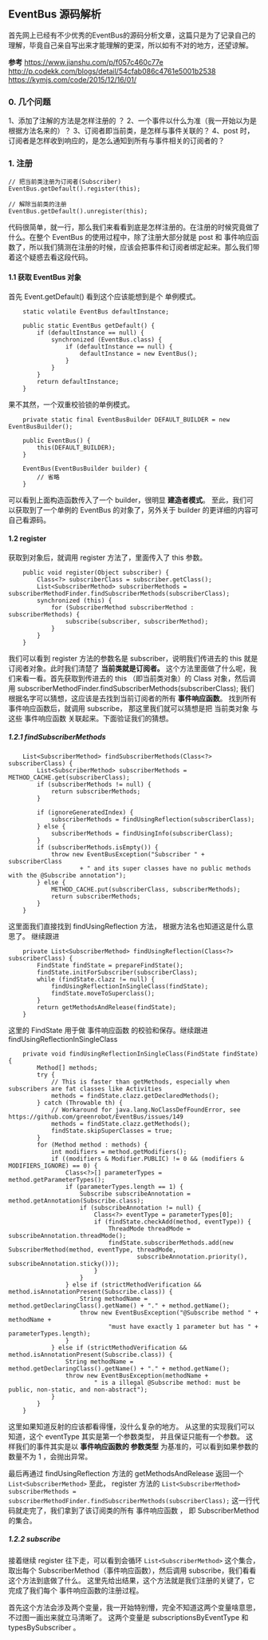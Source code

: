 ## EventBus 源码解析

首先网上已经有不少优秀的EventBus的源码分析文章，这篇只是为了记录自己的理解，毕竟自己亲自写出来才能理解的更深，所以如有不对的地方，还望谅解。

**参考**
https://www.jianshu.com/p/f057c460c77e
http://p.codekk.com/blogs/detail/54cfab086c4761e5001b2538
https://kymjs.com/code/2015/12/16/01/



### 0. 几个问题
1、添加了注解的方法是怎样注册的 ？
2、一个事件以什么为准（我一开始以为是根据方法名来的）？
3、订阅者即当前类，是怎样与事件关联的？
4、post 时，订阅者是怎样收到响应的，是怎么通知到所有与事件相关的订阅者的？


### 1. 注册
```
// 把当前类注册为订阅者(Subscriber)
EventBus.getDefault().register(this);

// 解除当前类的注册
EventBus.getDefault().unregister(this);
```
代码很简单，就一行，那么我们来看看到底是怎样注册的。在注册的时候究竟做了什么。在整个 EventBus 的使用过程中，除了注册大部分就是 post 和 事件响应函数了，所以我们猜测在注册的时候，应该会把事件和订阅者绑定起来。那么我们带着这个疑惑去看这段代码。

#### 1.1 获取 EventBus 对象

首先 Event.getDefault() 看到这个应该能想到是个 单例模式。
```
    static volatile EventBus defaultInstance;

	public static EventBus getDefault() {
        if (defaultInstance == null) {
            synchronized (EventBus.class) {
                if (defaultInstance == null) {
                    defaultInstance = new EventBus();
                }
            }
        }
        return defaultInstance;
    }
```
果不其然，一个双重校验锁的单例模式。

```
    private static final EventBusBuilder DEFAULT_BUILDER = new EventBusBuilder();

	public EventBus() {
        this(DEFAULT_BUILDER);
    }

    EventBus(EventBusBuilder builder) {
        // 省略
    }
```
可以看到上面构造函数传入了一个 builder，很明显 **建造者模式**。 至此，我们可以获取到了一个单例的 EventBus 的对象了，另外关于 builder 的更详细的内容可自己看源码。

#### 1.2 register
获取到对象后，就调用 register 方法了，里面传入了 this 参数。
```
	public void register(Object subscriber) {
        Class<?> subscriberClass = subscriber.getClass();
        List<SubscriberMethod> subscriberMethods = subscriberMethodFinder.findSubscriberMethods(subscriberClass);
        synchronized (this) {
            for (SubscriberMethod subscriberMethod : subscriberMethods) {
                subscribe(subscriber, subscriberMethod);
            }
        }
    }

```
我们可以看到 register 方法的参数名是 subscriber，说明我们传进去的 this 就是订阅者对象。此时我们清楚了 **当前类就是订阅者。**
这个方法里面做了什么呢，我们来看一看。首先获取到传进去的 this （即当前类对象）的 Class 对象，然后调用 subscriberMethodFinder.findSubscriberMethods(subscriberClass); 我们根据名字可以猜想，这应该是去找到当前订阅者的所有 **事件响应函数**。 找到所有事件响应函数后，就调用 subscribe， 那这里我们就可以猜想是把 当前类对象 与这些 事件响应函数 关联起来。下面验证我们的猜想。

##### 1.2.1 findSubscriberMethods
```
	List<SubscriberMethod> findSubscriberMethods(Class<?> subscriberClass) {
        List<SubscriberMethod> subscriberMethods = METHOD_CACHE.get(subscriberClass);
        if (subscriberMethods != null) {
            return subscriberMethods;
        }

        if (ignoreGeneratedIndex) {
            subscriberMethods = findUsingReflection(subscriberClass);
        } else {
            subscriberMethods = findUsingInfo(subscriberClass);
        }
        if (subscriberMethods.isEmpty()) {
            throw new EventBusException("Subscriber " + subscriberClass
                    + " and its super classes have no public methods with the @Subscribe annotation");
        } else {
            METHOD_CACHE.put(subscriberClass, subscriberMethods);
            return subscriberMethods;
        }
    }
```
这里面我们直接找到 findUsingReflection 方法， 根据方法名也知道这是什么意思了。 继续跟进

```
	private List<SubscriberMethod> findUsingReflection(Class<?> subscriberClass) {
        FindState findState = prepareFindState();
        findState.initForSubscriber(subscriberClass);
        while (findState.clazz != null) {
            findUsingReflectionInSingleClass(findState);
            findState.moveToSuperclass();
        }
        return getMethodsAndRelease(findState);
    }
```
这里的 FindState 用于做 事件响应函数 的校验和保存。继续跟进 findUsingReflectionInSingleClass

```
	private void findUsingReflectionInSingleClass(FindState findState) {
        Method[] methods;
        try {
            // This is faster than getMethods, especially when subscribers are fat classes like Activities
            methods = findState.clazz.getDeclaredMethods();
        } catch (Throwable th) {
            // Workaround for java.lang.NoClassDefFoundError, see https://github.com/greenrobot/EventBus/issues/149
            methods = findState.clazz.getMethods();
            findState.skipSuperClasses = true;
        }
        for (Method method : methods) {
            int modifiers = method.getModifiers();
            if ((modifiers & Modifier.PUBLIC) != 0 && (modifiers & MODIFIERS_IGNORE) == 0) {
                Class<?>[] parameterTypes = method.getParameterTypes();
                if (parameterTypes.length == 1) {
                    Subscribe subscribeAnnotation = method.getAnnotation(Subscribe.class);
                    if (subscribeAnnotation != null) {
                        Class<?> eventType = parameterTypes[0];
                        if (findState.checkAdd(method, eventType)) {
                            ThreadMode threadMode = subscribeAnnotation.threadMode();
                            findState.subscriberMethods.add(new SubscriberMethod(method, eventType, threadMode,
                                    subscribeAnnotation.priority(), subscribeAnnotation.sticky()));
                        }
                    }
                } else if (strictMethodVerification && method.isAnnotationPresent(Subscribe.class)) {
                    String methodName = method.getDeclaringClass().getName() + "." + method.getName();
                    throw new EventBusException("@Subscribe method " + methodName +
                            "must have exactly 1 parameter but has " + parameterTypes.length);
                }
            } else if (strictMethodVerification && method.isAnnotationPresent(Subscribe.class)) {
                String methodName = method.getDeclaringClass().getName() + "." + method.getName();
                throw new EventBusException(methodName +
                        " is a illegal @Subscribe method: must be public, non-static, and non-abstract");
            }
        }
    }
```

这里如果知道反射的应该都看得懂，没什么复杂的地方。 从这里的实现我们可以知道，这个 eventType 其实是第一个参数类型， 并且保证只能有一个参数。 这样我们的事件其实是以 **事件响应函数的 参数类型** 为基准的，可以看到如果参数的数量不为 1 ，会抛出异常。

最后再通过 findUsingReflection 方法的 getMethodsAndRelease 返回一个 `List<SubscriberMethod>`
至此， register 方法的 `List<SubscriberMethod> subscriberMethods = subscriberMethodFinder.findSubscriberMethods(subscriberClass);` 这一行代码就走完了，我们拿到了该订阅类的所有 事件响应函数 ， 即 SubscriberMethod 的集合。

##### 1.2.2 subscribe
接着继续 register 往下走，可以看到会循环 `List<SubscriberMethod>` 这个集合，取出每个 SubscriberMethod（事件响应函数），然后调用 subscribe，我们看看这个方法到底做了什么。
这里先给出结果，这个方法就是我们注册的关键了，它完成了我们每个 事件响应函数的注册过程。


首先这个方法会涉及两个变量，我一开始特别懵，完全不知道这两个变量啥意思，不过图一画出来就立马清晰了。
这两个变量是 subscriptionsByEventType 和 typesBySubscriber 。



